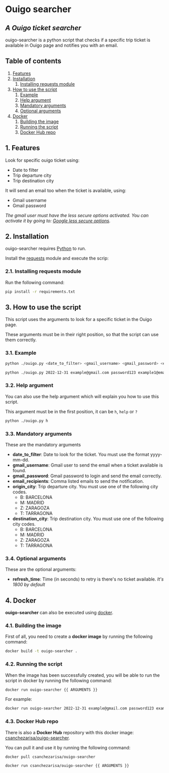 # Ouigo searcher
## _A Ouigo ticket searcher_

ouigo-searcher is a python script that checks if a specific trip ticket is available in Ouigo page and notifies you with an email.

## Table of contents
1. [Features](#features)
2. [Installation](#installation)
    1. [Installing requests module](#install-requests)
3. [How to use the script](#howto)
    1. [Example](#howto-example)
    2. [Help argument](#howto-help)
    3. [Mandatory arguments](#howto-mandatory)
    4. [Optional arguments](#howto-optional)
4. [Docker](#docker)
    1. [Building the image](#docker-build)
    2. [Running the script](#docker-run)
    3. [Docker Hub repo](#docker-hub)

## 1. Features <a name="features"></a>

Look for specific ouigo ticket using:
- Date to filter
- Trip departure city
- Trip destination city

It will send an email too when the ticket is available, using:
- Gmail username
- Gmail password

_The gmail user must have the less secure options activated. You can activate it by going to: [Google less secure options]._

  [Google less secure options]: <https://myaccount.google.com/lesssecureapps>
  
## 2. Installation <a name="installation"></a>

ouigo-searcher requires [Python](https://www.python.org/downloads/) to run.

Install the [requests](https://docs.python-requests.org/) module and execute the scrip:

### 2.1. Installing requests module <a name="install-requests"></a>

Run the following command:

```sh
pip install -r requirements.txt
```

## 3. How to use the script <a name="howto"></a>

This script uses the arguments to look for a specific ticket in the Ouigo page.

These arguments must be in their right position, so that the script can use them correctly.

### 3.1. Example <a name="howto-example"></a>

```sh
python ./ouigo.py <date_to_filter> <gmail_username> <gmail_password> <email_recipients> <origin_city> <destination_city> <refresh_time>
```
```sh
python ./ouigo.py 2022-12-31 example@gmail.com password123 example1@email.com,example2@email.com,example3@email.com B M 1800
```

### 3.2. Help argument <a name="howto-help"></a>

You can also use the help argument which will explain you how to use this script.

This argument must be in the first position, it can be `h`, `help` or `?`

```sh
python ./ouigo.py h
```

### 3.3. Mandatory arguments <a name="howto-mandatory"></a>

These are the mandatory arguments
- **date_to_filter**: Date to look for the ticket. You must use the format yyyy-mm-dd.
- **gmail_username**: Gmail user to send the email when a ticket available is found.
- **gmail_password**: Gmail password to login and send the email correctly.
- **email_recipients**: Comma listed emails to send the notification.
- **origin_city**: Trip departure city. You must use one of the following city codes.
  - B: BARCELONA
  - M: MADRID
  - Z: ZARAGOZA
  - T: TARRAGONA
- **destination_city**: Trip destination city. You must use one of the following city codes.
  - B: BARCELONA
  - M: MADRID
  - Z: ZARAGOZA
  - T: TARRAGONA

### 3.4. Optional arguments <a name="howto-optional"></a>

These are the optional arguments:
- **refresh_time**: Time (in seconds) to retry is there's no ticket available. _It's 1800 by default_

## 4. Docker <a name="docker"></a>

**ouigo-searcher** can also be executed using [docker](https://docs.docker.com/get-docker/).

### 4.1. Building the image <a name="docker-build"></a>

First of all, you need to create a **docker image** by running the following command:

```sh
docker build -t ouigo-searcher .
```

### 4.2. Running the script <a name="docker-run"></a>

When the image has been successfully created, you will be able to run the script in docker by running the following command:

```sh
docker run ouigo-searcher {{ ARGUMENTS }}
```

For example:

```sh
docker run ouigo-searcher 2022-12-31 example@gmail.com password123 example1@email.com,example2@email.com,example3@email.com B M 1800
```

### 4.3. Docker Hub repo <a name="docker-hub"></a>

There is also a **Docker Hub** repository with this docker image: [csanchezarisa/ouigo-searcher](https://hub.docker.com/r/csanchezarisa/ouigo-searcher).

You can pull it and use it by running the following command:

```sh
docker pull csanchezarisa/ouigo-searcher
```
```sh
docker run csanchezarisa/ouigo-searcher {{ ARGUMENTS }}
```

